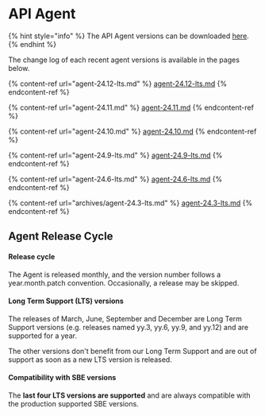 # API Agent

{% hint style="info" %}
The API Agent versions can be downloaded [here](../../agent-guide/agent-download.md).
{% endhint %}

The change log of each recent agent versions is available in the pages below.

{% content-ref url="agent-24.12-lts.md" %}
[agent-24.12-lts.md](agent-24.12-lts.md)
{% endcontent-ref %}

{% content-ref url="agent-24.11.md" %}
[agent-24.11.md](agent-24.11.md)
{% endcontent-ref %}

{% content-ref url="agent-24.10.md" %}
[agent-24.10.md](agent-24.10.md)
{% endcontent-ref %}

{% content-ref url="agent-24.9-lts.md" %}
[agent-24.9-lts.md](agent-24.9-lts.md)
{% endcontent-ref %}

{% content-ref url="agent-24.6-lts.md" %}
[agent-24.6-lts.md](agent-24.6-lts.md)
{% endcontent-ref %}

{% content-ref url="archives/agent-24.3-lts.md" %}
[agent-24.3-lts.md](archives/agent-24.3-lts.md)
{% endcontent-ref %}

## Agent Release Cycle

#### Release cycle

The Agent is released monthly, and the version number follows a year.month.patch convention. Occasionally, a release may be skipped.

#### Long Term Support (LTS) versions

The releases of March, June, September and December are Long Term Support versions (e.g. releases named yy.3, yy.6, yy.9, and yy.12) and are supported for a year.

The other versions don't benefit from our Long Term Support and are out of support as soon as a new LTS version is released.&#x20;

#### Compatibility with SBE versions

The **last four LTS versions are supported** and are always compatible with the production supported SBE versions.
